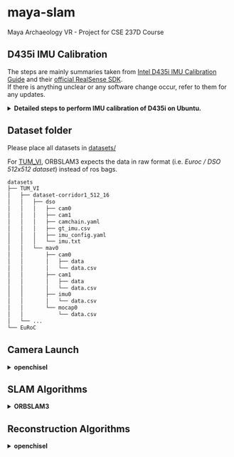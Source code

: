 # maya-slam
Maya Archaeology VR - Project for CSE 237D Course

## D435i IMU Calibration

The steps are mainly summaries taken from
[Intel D435i IMU Calibration Guide](https://www.intelrealsense.com/wp-content/uploads/2019/07/Intel_RealSense_Depth_D435i_IMU_Calibration.pdf)
and their [official RealSense SDK](https://github.com/IntelRealSense/librealsense).  
If there is anything unclear or any software change occur, refer to them for
any updates.

<details>
<summary><b>Detailed steps to perform IMU calibration of D435i on Ubuntu.</b> </summary>
<p>

Prerequisites: Ubuntu >= 18.04, Python 3 (pip, numpy)

* Step 1: Install Intel RealSense SDK `pyrealsense2` wrapper:  
  ```bash
  sudo pip3 install pyrealsense2
  ```
* Step 2: Clone [Intel RealSense SDK](https://github.com/IntelRealSense/librealsense):  
  ```bash
  git clone https://github.com/IntelRealSense/librealsense.git
  ```
* Step 3: Run `librealsense/tools/rs-imu-calibration/rs-imu-calibration.py` with sudo
  to perform IMU calibration.
  Check [this README.md](https://github.com/IntelRealSense/librealsense/tree/master/tools/rs-imu-calibration)
  for more information.  
  ```bash
  cd librealsense/tools/rs-imu-calibration
  sudo python3 rs-imu-calibration.py
  ```
* Step 4: At the end of the calibration script, select to write the results to D435i's eeprom.

Note that if you are connected to a laptop, your screen might rotate according
to the connected D435i orientation. This is because the OS sees the IMU inside
D435i as any IMU inside a tablet and thus will rotate screen orientation following
it. To turn screen rotation off, see
[this post](https://askubuntu.com/questions/1035209/how-to-turn-off-screen-rotation-in-ubuntu-18-04-lts).

</p>
</details>

## Dataset folder

Please place all datasets in [datasets/](datasets)

For [TUM_VI](https://vision.in.tum.de/data/datasets/visual-inertial-dataset),
ORBSLAM3 expects the data in raw format (i.e. _Euroc / DSO 512x512 dataset_)
instead of ros bags.

```bash
datasets
├── TUM_VI
│   ├── dataset-corridor1_512_16
│   │   ├── dso
│   │   │   ├── cam0
│   │   │   ├── cam1
│   │   │   ├── camchain.yaml
│   │   │   ├── gt_imu.csv
│   │   │   ├── imu_config.yaml
│   │   │   └── imu.txt
│   │   └── mav0
│   │       ├── cam0
│   │       │   ├── data
│   │       │   └── data.csv
│   │       ├── cam1
│   │       │   ├── data
│   │       │   └── data.csv
│   │       ├── imu0
│   │       │   └── data.csv
│   │       └── mocap0
│   │           └── data.csv
│   └── ...
└── EuRoC
```

## Camera Launch

<details>
<summary><b>openchisel</b> </summary>
<p>

Run [docker_setup_realsense.sh -l](docker_setup_openchisel.sh) build the docker image.

### Steps

#### To compile/build
* `cd realsense_capture/`
* `./build_ros.sh`

#### To run
`./start_camera.sh`
`./start_recording.sh`

</p>
</details>


## SLAM Algorithms

<details>
<summary><b>ORBSLAM3</b> </summary>
<p>

Use [docker_setup.sh](docker_setup.sh) to pull orbslam3 docker images from DockerHub
or build it locally with `./docker_setup.sh -l`.

Use [tum_vi_examples.sh](slam_algorithms/ORB_SLAM3/tum_vi_examples.sh)
to run with TUM_VI dataset.
(Note: the seg fault at the end is not an issue since it only happens during destruction.)

</p>

<summary><b>MAPLAB</b> </summary>
<p>

Use [docker_setup_maplab.sh -l](docker_setup_maplab.sh) to build the maplab docker image

Build using `./build_ros'
and run using `./run_maplab.sh`

</p>


</details>

## Reconstruction Algorithms

<details>
<summary><b>openchisel</b> </summary>
<p>

Run [docker_setup_openchisel.sh -l](docker_setup_openchisel.sh) build the docker image.

### Steps

#### To compile/build
* `cd scene_recon/openchisel`
* `./build_ros.sh`

#### To run
`./run_openchisel.sh`

</p>
</details>
